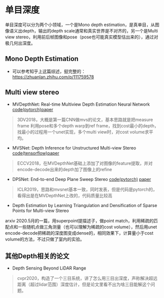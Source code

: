 # 单目深度
单目深度可以分为两个小领域，一个是Mono depth estimation，是真单目，从图像语义出depth，输出的depth scale通常和真实世界是不对齐的，另一个是Multi view stereo，利用前后帧图像和pose（pose也可能真实模型估出来的），通过对极几何出深度。

## Mono Depth Estimation
- 可以参考知乎上这篇综述，挺完整的：https://zhuanlan.zhihu.com/p/111759578

## Multi view stereo
- MVDepthNet: Real-time Multiview Depth Estimation Neural Network [code(pytorch)](https://github.com/HKUST-Aerial-Robotics/MVDepthNet)[paper](https://arxiv.org/abs/1807.08563)

> 3DV2018，大概是第一篇CNN做mvs的论文，基本思路就是把measure frame 利用pose和多个depth warp到ref frame，找到cost最小的depth，找最小的过程用一个unet实现，多个multi view时，对cost volume求平均。

- MVSNet: Depth Inference for Unstructured Multi-view Stereo [code(tensorflow)](https://github.com/YoYo000/MVSNet)[paper](https://arxiv.org/abs/1804.02505)

> ECCV2018，在MVDepthNet基础上添加了对图像的feature提取，并对encode-decode出来的depth加了图像上的refine

- DPSNet: End-to-end Deep Plane Sweep Stereo [code(pytorch)](https://github.com/sunghoonim/DPSNet) [paper](https://arxiv.org/abs/1905.00538)

> ICLR2019，思路和mvsnet基本一致，同时发表，但是代码是pytorch的，看得出是在MVDepthNet上改的，代码质量比较高

- Depth Estimation by Learning Triangulation and Densification of Sparse Points for Multi-view Stereo

arxiv 2020.5月的一篇，用superpoint提描述子，做point match，利用稀疏的匹配点和一些随机点做三角测量（也可以理解为稀疏的cost volume），然后用unet encode-decode把稀疏的深度图变成dense的，相同效果下，计算量小于cost volume的方法，不过只做了室内的实验。

## 其他Depth相关的论文
- Depth Sensing Beyond LiDAR Range

> cvpr2020，构造了一个三目系统，讲了怎么用三目出深度，声称解决超远距离（超过lidar范围）深度估计，但是论文里看不出为啥三目能解这个问题。
